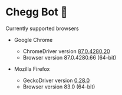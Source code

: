 # Chegg Bot :robot:

Currently supported browsers

- Google Chrome

  - ChromeDriver version [87.0.4280.20](https://chromedriver.storage.googleapis.com/index.html?path=87.0.4280.20/)
  - Browser version 87.0.4280.66 (64-bit)

- Mozilla Firefox

  - GeckoDriver version [0.28.0](https://github.com/mozilla/geckodriver/releases)
  - Browser version 83.0 (64-bit)

